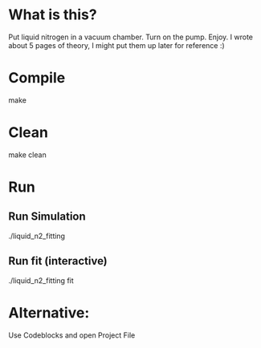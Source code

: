 # What is this?

Put liquid nitrogen in a vacuum chamber. Turn on the pump. Enjoy.
I wrote about 5 pages of theory, I might put them up later for reference :)

# Compile

make

# Clean

make clean

# Run

## Run Simulation

./liquid_n2_fitting

## Run fit (interactive)

./liquid_n2_fitting fit

# Alternative:

Use Codeblocks and open Project File
